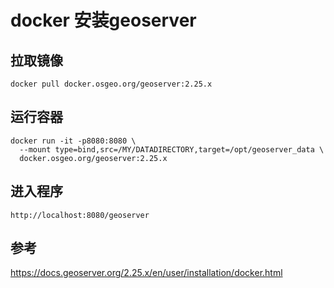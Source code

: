 # docker 安装geoserver



## 拉取镜像

```shell
docker pull docker.osgeo.org/geoserver:2.25.x
```

## 运行容器

```shell
docker run -it -p8080:8080 \
  --mount type=bind,src=/MY/DATADIRECTORY,target=/opt/geoserver_data \
  docker.osgeo.org/geoserver:2.25.x
```

## 进入程序

```
http://localhost:8080/geoserver
```

## 参考

https://docs.geoserver.org/2.25.x/en/user/installation/docker.html